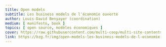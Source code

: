 ```yaml
---
title: Open models
subtitle: Les business models de l'économie ouverte
author: Louis-David Benyayer (coordination)
medium: [ manifesto, book ]
topics: [ open source, modèles économiques ]
cover: https://raw.githubusercontent.com/multi-coop/multi-site-contents/main/texts/ressources/images/open-models.png
link: https://bzg.fr/img/open-models-les-business-models-de-l-economie-ouverte.pdf
---
```

